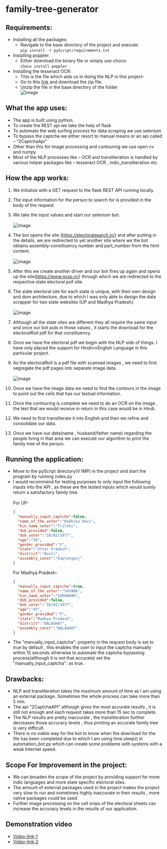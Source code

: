 # family-tree-generator
## Requirements:
* Installing all the packages:
  * Navigate to the base directory of the project and execute:<br>
  ```pip install -r pyScript/requirements.txt```
* Installing poppler:
  * Either download the binary file or simply use choco:<br>
  ```choco install poppler``` 
* Installing the tesseract OCR:
  * This is the file which aids us in doing the NLP in this project-<br> 
  * Go to this <a href='https://drive.google.com/file/d/1251VS1n8pqwK0sEQGqHw1VlzrEVarPlE/view?usp=share_link'>link</a> and download the zip file.
  * Unzip the file in the base directory of the folder<br>
    ![image](https://user-images.githubusercontent.com/66525380/200206134-9d8ee38d-d72d-4c9f-b34a-2cd36e4e69cd.png)

## What the app uses:
* The app is built using python.
* To create the REST api we take the help of flask
* To automate the web surfing process for data scraping we use selenium 
* To bypass the captcha we either resort to manual means or an api called – “2CaptchaApi”
* Other than this for image processing and contouring we use open cv and numpy
* Most of the NLP processes like – OCR and transliteration is handled by various helper packages like – tesseract OCR , indic_transliteration etc.
## How the app works:
1.  We initialize with a GET request to the flask REST API running locally.
2.  The input information for the person to search for is provided in the body of the request.
3.	We take the input values and start our selenium bot.<br><br>
    ![image](https://user-images.githubusercontent.com/66525380/200200004-abc69023-1683-4cc4-812a-7d03db5d2a9d.png)
4.  The bot opens the site (https://electoralsearch.in/) and after putting in the details, we are redirected to yet another site where we the bot obtains assembly-constituency number and part_number from the html content.<br><br>
    ![image](https://user-images.githubusercontent.com/66525380/200200032-5af188d7-acd7-4cd7-941a-247a333321a4.png)
5.  After this we create another driver and our bot fires up again and opens up the site(https://www.nvsp.in/) through which we are redirected to the respective state electoral poll site.
6.  The state electoral site for each state is unique, with their own design and dom architecture, due to which I was only able to design the data scrapper for two state websites (UP and Madhya Pradesh).<br><br>
    ![image](https://user-images.githubusercontent.com/66525380/200200081-3aecf5b0-f959-45b9-901d-b27f6b411b6c.png)

7.  Although all the state sites are different they all require the same input and once our bot puts in those values , it starts the download for the electoralRoll pdf for that constituency.
8.  Once we have the electoral pdf we begin with the NLP side of things. I have only placed the support for Hindi<->English Language in this particular project.
9.  As the electoralRoll is a pdf file with scanned images , we need to first segregate the pdf pages into separate image data.<br><br>
    ![image](https://user-images.githubusercontent.com/66525380/200200090-467eb69b-fb4c-459f-9f62-ca40788b316d.png)
10. Once we have the image data we need to find the contours in the image to point out the cells that has our textual information.
11. Once the contouring is complete we need to do an OCR on the image , the text that we would receive in return in this case would be in Hindi.
12.	We need to first transliterate it into English and then we refine and consolidate our data.
13.	Once we have our data(name , husband/father name) regarding the people living in that area we can execute our algorithm to print the family tree of the person.
## Running the application:
- Move to the pyScript directory(V IMP) in the project and start the program by running index.py
- I would recommend for testing purposes to only input the following inputs into the API , as these are the tested inputs which would surely return a satisfactory       family tree.<br><br>
  For UP-<br>
  ```json
  {
    "manually_input_captcha":false,
    "name_of_the_voter":"Radhika Devi",
    "kin_name_voter":"Triloki",
    "dob_provided":false,
    "dob_voter":"18/02/1977",
    "age":"59",
    "gender_provided":"F",
    "state":"Uttar Pradesh",
    "district":"Basti",
    "assembly_const":"Kaptanganj"
  }
  ```
  For Madhya Pradesh-
  ```json
  {
    "manually_input_captcha":true,
    "name_of_the_voter":"SHYAMA",
    "kin_name_voter":"SUKHARAM",
    "dob_provided":false,
    "dob_voter":"18/02/1977",
    "age":"45",
    "gender_provided":"F",
    "state":"Madhya Pradesh",
    "district":"BALAGHAT",
    "assembly_const":"BALAGHAT"
  }
  ```
- The "manually_input_captcha": property in the request body is set to true by default , this enables the user to input the captcha manually within 15 seconds otherwise to automate the captcha bypassing process(although it is not that accurate) set the "manually_input_captcha": as true.

## Drawbacks:
- NLP and transliteration takes the maximum amount of time as I am using an external package. Sometimes the whole process can take more than 5 min.
- The api “2CaptchaAPI” although gives the most accurate results , it is still not enough and each request takes more than 15 sec to complete.
- The NLP results are pretty inaccurate , the transliteration further decreases those accuracy levels , thus printing an accurate family tree is very difficult.
- There is no viable way for the bot to know when the download for the file has been completed due to which I am using time.sleep() in automation_bot.py which can create some problems with systems with a weak Internet speed.
## Scope For Improvement in the project:
- We can broaden the scope of the project by providing support for more indic languages and more state specific electoral sites.
- The amount of external packages used in the project makes the project very slow to run and sometimes highly inaccurate in their results , more native packages could be used.
- Further image processing on the cell snips of the electoral sheets can increase the accuracy levels in the results of our application.

## Demonstration video
- <a href='https://drive.google.com/file/d/1gNidlDDI7LrFHj6bj69CBB4vIDzHU9SP/view?usp=sharing'>Video-link-1</a>
- <a href='https://drive.google.com/file/d/14Y5hhS4EaJeRoQkl54a4zFUj4PIQZFEh/view?usp=sharing'>Video-link-2</a>
